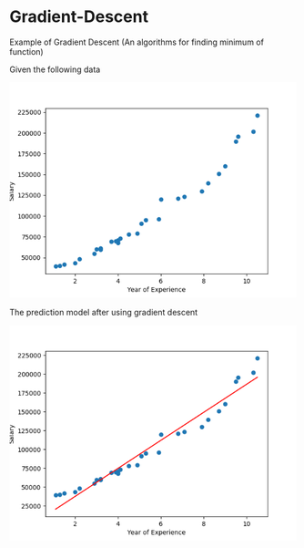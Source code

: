 # Gradient-Descent
Example of Gradient Descent (An algorithms for finding minimum of function)

Given the following data

<p align="center">
  <img src="SalaryData.png">
</p>

The prediction model after using gradient descent

<p align="center">
  <img src="output.png">
</p>

